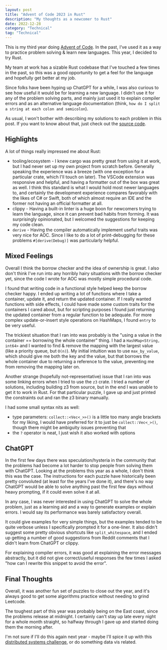 ```yaml
---
layout: post
title: "Advent of Code 2023 in Rust"
description: "My thoughts as a newcomer to Rust"
date: 2022-12-28
category: "Technical"
tag: "Technical"
---
```


This is my third year doing [Advent of Code](https://adventofcode.com/2023). In the past, I've used it as a way to practice problem solving & learn new languages. This year, I decided to try Rust.

My team at work has a sizable Rust codebase that I've touched a few times in the past, so this was a good opportunity to get a feel for the language and hopefully get better at my job.

Since folks have been hyping up ChatGPT for a while, I was also curious to see how useful it would be for learning a new language. I didn't use it for any of the problem solving parts, and mainly just used it to explain compiler errors and as an alternative language documentation (think, `how do I split a string at each colon and semicolon`).

As usual, I won't bother with describing my solutions to each problem in this post. If you want to know about that, just check out the [source code](https://github.com/yangdanny97/advent-of-code-2023-rust). 

<!-- more -->

## Highlights

A lot of things really impressed me about Rust:
- tooling/ecosystem - I knew cargo was pretty great from using it at work, but I had never set up my own project from scratch before. Generally speaking the experience was a breeze (with one exception for a particular crate, which I'll touch on later). The VSCode extension was responsive and helpful, and having a formatter out of the box was great as well. I think this standard is what I would hold most newer languages to, and certainly the development experience compares favorably with the likes of C# or Swift, both of which almost require an IDE and the former not having an official formatter at all.
- clippy - Having a built-in linter is a huge boon for newcomers trying to learn the language, since it can prevent bad habits from forming. It was surprisingly opinionated, but I welcomed the suggestions for keeping my code clean.
- `derive` - Having the compiler automatically implement useful traits was very nice for AOC. Since I like to do a lot of print-debugging for these problems `#[derive(Debug)]` was particularly helpful.

## Mixed Feelings

Overall I think the borrow checker and the idea of ownership is great. I also don't think I've run into any horribly hairy situations with the borrow checker yet, since the code I wrote for AOC was mostly simple procedural code. 

I found that writing code in a functional style helped keep the borrow checker happy. I ended up writing a lot of functions where I take a container, update it, and return the updated container. If I really wanted functions with side effects, I could have made some custom traits for the containers I cared about, but for scripting purposes I found just returning the updated container from a regular function to be adequate. For more complex update-or-insert style operations on HashMaps, I found `entry` to be very useful. 

The trickiest situation that I ran into was probably is the "using a value in the container == borrowing the whole container" thing. I had a `HashMap<String, int64>` and I wanted to find & remove the mapping with the largest value (like a priority queue, but `O(n)`). My initial intuition was to use `max_by_value`, which should give me both the key and the value, but that borrows the whole container due to returning a reference to the value, preventing me from removing the mapping later on.

Another strange (hopefully not-representative) issue that I ran into was some linking errors when I tried to use the `z3` crate. I tried a number of solutions, including building z3 from source, but in the end I was unable to get it to work in Rust. For that particular puzzle, I gave up and just printed the constraints out and ran the z3 binary manually.

I had some small syntax nits as well:
- type parameters: `collect::<Vec<_>>()` is a little too many angle brackets for my liking, I would have preferred for it to just be `collect::Vec<_>()`, though there might be ambiguity issues preventing that
- the `?` operator is neat, I just wish it also worked with options

## ChatGPT

In the first few days there was speculation/hysteria in the community that the problems had become a lot harder to stop people from solving them with ChatGPT. Looking at the problems this year as a whole, I don't think this was the case. The instructions for each puzzle have historically been pretty convoluted (at least for the years I've done it), and there's no way ChatGPT would be able to solve anything past the first few days without heavy prompting, if it could even solve it at all.

In any case, I was never interested in using ChatGPT to solve the whole problem, just as a learning aid and a way to generate examples or explain errors. I would say its performance was barely satisfactory overall. 

It could give examples for very simple things, but the examples tended to be quite verbose unless I specifically prompted it for a one-liner. It also didn't suggest some pretty obvious shortcuts like `split_whitespace`, and I ended up getting a number of good suggestions from Reddit comments that I didn't learn from ChatGPT or clippy.

For explaining compiler errors, it was good at explaining the error messages abstractly, but it did not give correct/useful responses the few times I asked "how can I rewrite this snippet to avoid the error".

## Final Thoughts

Overall, it was another fun set of puzzles to close out the year, and it's always good to get some algorithms practice without needing to grind Leetcode. 

The toughest part of this year was probably being on the East coast, since the problems release at midnight. I certainly can't stay up late every night for a whole month straight, so halfway through I gave up and started doing them the morning after. 

I'm not sure if I'll do this again next year - maybe I'll spice it up with this [distributed systems challenge](https://fly.io/dist-sys/1/), or do something data vis related.

